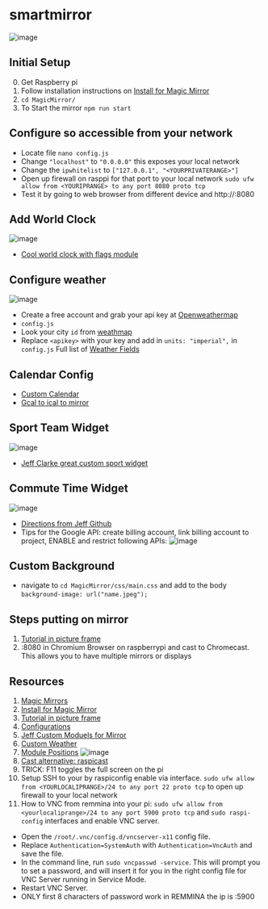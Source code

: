 # smartmirror
![image](https://user-images.githubusercontent.com/44328319/127748662-7a729feb-3b98-46c2-8fbd-2382da42af04.png)

## Initial Setup
0. Get Raspberry pi
1. Follow installation instructions on [Install for Magic Mirror](https://docs.magicmirror.builders/getting-started/installation.html#manual-installation)
2. ```cd MagicMirror/```
3. To Start the mirror ```npm run start```

## Configure so accessible from your network
* Locate file ```nano config.js``` 
* Change ```"localhost"``` to ```"0.0.0.0"``` this exposes your local network 
* Change the ```ipwhitelist``` to ```["127.0.0.1", "<YOURPRIVATERANGE>"]```
* Open up firewall on rasppi for that port to your local network ```sudo ufw allow from <YOURIPRANGE> to any port 8080 proto tcp```
* Test it by going to web browser from different device and http://<yourrasberrypiipaddress>:8080
## Add World Clock
![image](https://user-images.githubusercontent.com/44328319/127729498-5b82c433-6245-4cdc-9e3b-d66055125830.png)
* [Cool world clock with flags module](https://github.com/ulrichwisser/worldclock)
## Configure weather
![image](https://user-images.githubusercontent.com/44328319/127729431-0bfa79a6-5bb0-417b-845e-9e5e0bde9915.png)
* Create a free account and grab your api key at [Openweathermap](https://home.openweathermap.org/api_keys)
* ```config.js```
* Look your city ```id``` from [weathmap](http://bulk.openweathermap.org/sample/city.list.json.gz)
* Replace ```<apikey>``` with your key and add in ```units: "imperial",```  in ```config.js``` 
Full list of [Weather Fields](https://docs.magicmirror.builders/modules/currentweather.html)

## Calendar Config
* [Custom Calendar](https://docs.magicmirror.builders/modules/calendar.html)
* [Gcal to ical to mirror](https://hada-tech.com/index.php/2020/09/03/google-calendar-events-display-using-magicmirror-in-raspberry-pi/)

## Sport Team Widget
![image](https://user-images.githubusercontent.com/44328319/127729459-108fa8f1-1e1c-46e4-9daf-72f149569a59.png)

* [Jeff Clarke great custom  sport widget](https://github.com/jclarke0000/MMM-MyScoreboard)

## Commute Time Widget
![image](https://user-images.githubusercontent.com/44328319/127729470-705f1f1d-4f34-4626-9fe9-7dec4b9c0cc2.png)
* [Directions from Jeff Github](https://github.com/jclarke0000/MMM-MyCommute)
* Tips for the Google API: create billing account, link billing account to project, ENABLE and restrict following APIs:
![image](https://user-images.githubusercontent.com/44328319/127744719-dd83cd81-bf9b-4d53-8a06-de512cc74bf9.png)

## Custom Background
* navigate to ```cd MagicMirror/css/main.css``` and add to the body ```background-image: url("name.jpeg");```

## Steps putting on mirror
 1. [Tutorial in picture frame](https://www.instructables.com/DIY-Smart-Mirror-1/)
 2. <YourraspIP>:8080 in Chromium Browser on raspberrypi and cast to Chromecast. This allows you to have multiple mirrors or displays

## Resources
 1. [Magic Mirrors](https://magicmirror.builders/)
 2. [Install for Magic Mirror](https://docs.magicmirror.builders/getting-started/installation.html#manual-installation)
 3. [Tutorial in picture frame](https://www.instructables.com/DIY-Smart-Mirror-1/)
 4. [Configurations](https://docs.magicmirror.builders/getting-started/configuration.html#raspberry-specific)
 5. [Jeff Custom Moduels for Mirror](https://jeffsnerdyprojects.blogspot.com/2017/07/my-custom-modules-for-my-smart-mirror.html)
 6. [Custom Weather](https://github.com/jclarke0000/MMM-MyWeatherf)
 7. [Module Positions](https://docs.magicmirror.builders/modules/configuration.html#example)
 ![image](https://user-images.githubusercontent.com/44328319/127725218-55448298-ae01-4cb5-bbdc-842aa2369286.png)
 8. [Cast alternative: raspicast](https://www.hackster.io/sbcomponentsuk/diy-chromecast-alternative-using-raspberry-pi-c71c57)
 9. TRICK: F11 toggles the full screen on the pi
 10. Setup SSH to your by raspiconfig enable via interface. ```sudo ufw allow from <YOURLOCALIPRANGE>/24 to any port 22 proto tcp``` to open up firewall to your local network
 11. How to VNC from remmina into your pi: ```sudo ufw allow from <yourlocaliprange>/24 to any port 5900 proto tcp``` and ```sudo raspi-config``` interfaces and enable VNC server. 
   * Open the ```/root/.vnc/config.d/vncserver-x11``` config file.
   * Replace ```Authentication=SystemAuth``` with ```Authentication=VncAuth``` and save the file.
   * In the command line, run ```sudo vncpasswd -service```. This will prompt you to set a password, and will insert it for you in the right config file for VNC Server running in Service Mode.
   * Restart VNC Server.
   * ONLY first 8 characters of password work in REMMINA the ip is <yourpiip>:5900



